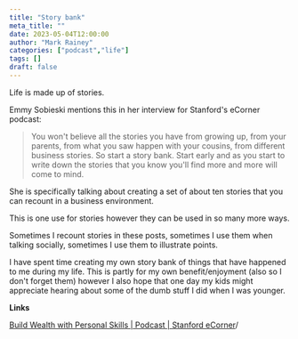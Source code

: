 ```yaml
---
title: "Story bank"
meta_title: ""
date: 2023-05-04T12:00:00
author: "Mark Rainey"
categories: ["podcast","life"]
tags: []
draft: false
---
```


Life is made up of stories.


Emmy Sobieski mentions this in her interview for Stanford's eCorner podcast:

> You won't believe all the stories you have from growing up, from your parents, from what you saw happen with your cousins, from different business stories. So start a story bank. Start early and as you start to write down the stories that you know you'll find more and more will come to mind. 

She is specifically talking about creating a set of about ten stories that you can recount in a business environment.

This is one use for stories however they can be used in so many more ways.

Sometimes I recount stories in these posts, sometimes I use them when talking socially, sometimes I use them to illustrate points.

I have spent time creating my own story bank of things that have happened to me during my life. This is partly for my own benefit/enjoyment (also so I don't forget them) however I also hope that one day my kids might appreciate hearing about some of the dumb stuff I did when I was younger.

__Links__

[Build Wealth with Personal Skills | Podcast | Stanford eCorner](https://ecorner.stanford.edu/podcasts/emmy-sobieski-competitive-storytelling-inc-build-wealth-with-personal-skills)/
